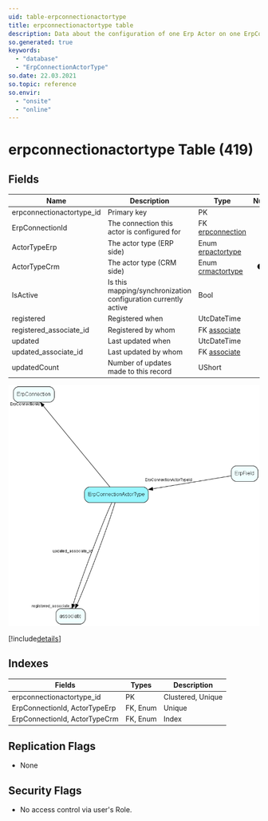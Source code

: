 ```yaml
---
uid: table-erpconnectionactortype
title: erpconnectionactortype table
description: Data about the configuration of one Erp Actor on one ErpConnection
so.generated: true
keywords:
  - "database"
  - "ErpConnectionActorType"
so.date: 22.03.2021
so.topic: reference
so.envir:
  - "onsite"
  - "online"
---
```


# erpconnectionactortype Table (419)

## Fields

| Name | Description | Type | Null |
|------|-------------|------|:----:|
|erpconnectionactortype\_id|Primary key|PK| |
|ErpConnectionId|The connection this actor is configured for|FK [erpconnection](erpconnection.md)| |
|ActorTypeErp|The actor type (ERP side)|Enum [erpactortype](enums/erpactortype.md)| |
|ActorTypeCrm|The actor type (CRM side)|Enum [crmactortype](enums/crmactortype.md)|&#x25CF;|
|IsActive|Is this mapping/synchronization configuration currently active|Bool| |
|registered|Registered when|UtcDateTime| |
|registered\_associate\_id|Registered by whom|FK [associate](associate.md)| |
|updated|Last updated when|UtcDateTime| |
|updated\_associate\_id|Last updated by whom|FK [associate](associate.md)| |
|updatedCount|Number of updates made to this record|UShort| |


![ErpConnectionActorType table relationship diagram](./media/ErpConnectionActorType.png)

[!include[details](./includes/ErpConnectionActorType.md)]

## Indexes

| Fields | Types | Description |
|--------|-------|-------------|
|erpconnectionactortype\_id |PK |Clustered, Unique |
|ErpConnectionId, ActorTypeErp |FK, Enum |Unique |
|ErpConnectionId, ActorTypeCrm |FK, Enum |Index |

## Replication Flags

* None

## Security Flags

* No access control via user's Role.

